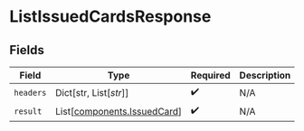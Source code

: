 # ListIssuedCardsResponse


## Fields

| Field                                                                | Type                                                                 | Required                                                             | Description                                                          |
| -------------------------------------------------------------------- | -------------------------------------------------------------------- | -------------------------------------------------------------------- | -------------------------------------------------------------------- |
| `headers`                                                            | Dict[str, List[*str*]]                                               | :heavy_check_mark:                                                   | N/A                                                                  |
| `result`                                                             | List[[components.IssuedCard](../../models/components/issuedcard.md)] | :heavy_check_mark:                                                   | N/A                                                                  |